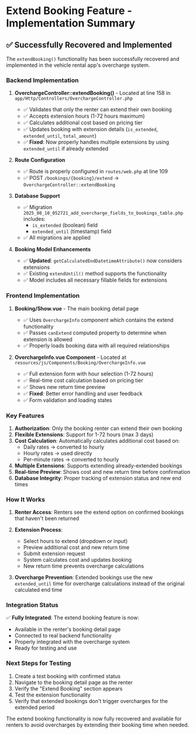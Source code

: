 # Extend Booking Feature - Implementation Summary

## ✅ Successfully Recovered and Implemented

The `extendBooking()` functionality has been successfully recovered and implemented in the vehicle rental app's overcharge system.

### Backend Implementation

1. **OverchargeController::extendBooking()** - Located at line 158 in `app/Http/Controllers/OverchargeController.php`
   - ✅ Validates that only the renter can extend their own booking
   - ✅ Accepts extension hours (1-72 hours maximum)
   - ✅ Calculates additional cost based on pricing tier
   - ✅ Updates booking with extension details (`is_extended`, `extended_until`, `total_amount`)
   - ✅ **Fixed**: Now properly handles multiple extensions by using `extended_until` if already extended

2. **Route Configuration**
   - ✅ Route is properly configured in `routes/web.php` at line 109
   - ✅ POST `/bookings/{booking}/extend` → `OverchargeController::extendBooking`

3. **Database Support**
   - ✅ Migration `2025_08_10_052721_add_overcharge_fields_to_bookings_table.php` includes:
     - `is_extended` (boolean) field
     - `extended_until` (timestamp) field
   - ✅ All migrations are applied

4. **Booking Model Enhancements**
   - ✅ **Updated**: `getCalculatedEndDatetimeAttribute()` now considers extensions
   - ✅ Existing `extendUntil()` method supports the functionality
   - ✅ Model includes all necessary fillable fields for extensions

### Frontend Implementation

1. **Booking/Show.vue** - The main booking detail page
   - ✅ Uses `OverchargeInfo` component which contains the extend functionality
   - ✅ Passes `canExtend` computed property to determine when extension is allowed
   - ✅ Properly loads booking data with all required relationships

2. **OverchargeInfo.vue Component** - Located at `resources/js/Components/Booking/OverchargeInfo.vue`
   - ✅ Full extension form with hour selection (1-72 hours)
   - ✅ Real-time cost calculation based on pricing tier
   - ✅ Shows new return time preview
   - ✅ **Fixed**: Better error handling and user feedback
   - ✅ Form validation and loading states

### Key Features

1. **Authorization**: Only the booking renter can extend their own booking
2. **Flexible Extensions**: Support for 1-72 hours (max 3 days)
3. **Cost Calculation**: Automatically calculates additional cost based on:
   - Daily rates → converted to hourly
   - Hourly rates → used directly
   - Per-minute rates → converted to hourly
4. **Multiple Extensions**: Supports extending already-extended bookings
5. **Real-time Preview**: Shows cost and new return time before confirmation
6. **Database Integrity**: Proper tracking of extension status and new end times

### How It Works

1. **Renter Access**: Renters see the extend option on confirmed bookings that haven't been returned
2. **Extension Process**:
   - Select hours to extend (dropdown or input)
   - Preview additional cost and new return time
   - Submit extension request
   - System calculates cost and updates booking
   - New return time prevents overcharge calculations

3. **Overcharge Prevention**: Extended bookings use the new `extended_until` time for overcharge calculations instead of the original calculated end time

### Integration Status

✅ **Fully Integrated**: The extend booking feature is now:
- Available in the renter's booking detail page
- Connected to real backend functionality
- Properly integrated with the overcharge system
- Ready for testing and use

### Next Steps for Testing

1. Create a test booking with confirmed status
2. Navigate to the booking detail page as the renter
3. Verify the "Extend Booking" section appears
4. Test the extension functionality
5. Verify that extended bookings don't trigger overcharges for the extended period

The extend booking functionality is now fully recovered and available for renters to avoid overcharges by extending their booking time when needed.
